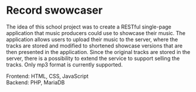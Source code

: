 # Record swowcaser

The idea of this school project was to create a RESTful single-page application that music producers could use to showcase their music. The application allows users to upload their music to the server, where the tracks are stored and modified to shortened showcase versions that are then presented in the application. Since the original tracks are stored in the server, there is a possibility to extend the service to support selling the tracks. Only mp3 format is currently supported.

Frontend: HTML, CSS, JavaScript  
Backend: PHP, MariaDB
